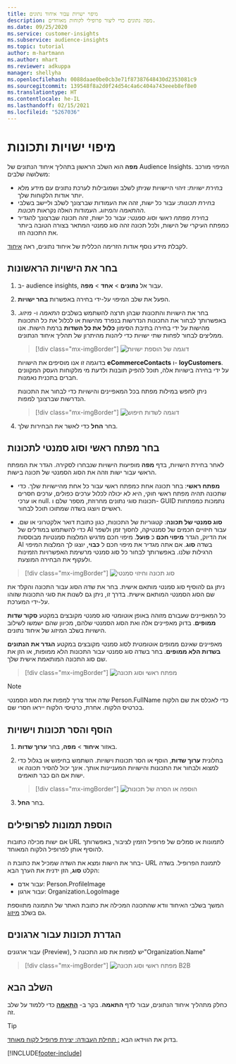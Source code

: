 ```yaml
---
title: מיפוי ישויות עבור איחוד נתונים
description: מפה נתונים כדי ליצור פרופילי לקוחות מאוחדים.
ms.date: 09/25/2020
ms.service: customer-insights
ms.subservice: audience-insights
ms.topic: tutorial
author: m-hartmann
ms.author: mhart
ms.reviewer: adkuppa
manager: shellyha
ms.openlocfilehash: 0088daae0be0cb3e71f87387648430d2353081c9
ms.sourcegitcommit: 139548f8a2d0f24d54c4a6c404a743eeeb8ef8e0
ms.translationtype: HT
ms.contentlocale: he-IL
ms.lasthandoff: 02/15/2021
ms.locfileid: "5267036"
---
```

# <a name="map-entities-and-attributes"></a>מיפוי ישויות ותכונות

**מפה** הוא השלב הראשון בתהליך איחוד הנתונים של Audience Insights. המיפוי מורכב משלושה שלבים:

- *בחירת ישויות*: זיהוי היישויות שניתן לשלב ושמובילות לערכת נתונים עם מידע מלא יותר אודות הלקוחות שלך.
- *בחירת תכונות*: עבור כל ישות, זהה את העמודות שברצונך לשלב וליישב בשלבי *ההתאמה* *והמיזוג*. העמודות האלה נקראות *תכונות*.
- *בחירת מפתח ראשי וסוג סמנטי*: עבור כל ישות, זהה תכונה שברצונך להגדיר כמפתח העיקרי של הישות, ולכל תכונה זהה סוג סמנטי המתאר בצורה הטובה ביותר את התכונה הזו.

לקבלת מידע נוסף אודות הזרימה הכללית של איחוד נתונים, ראה [איחוד](data-unification.md).

## <a name="select-the-first-entities"></a>בחר את הישויות הראשונות

1. ב- audience insights, עבור אל **נתונים** > **אחד** > **מפה**.

2. הפעל את שלב המיפוי על-ידי בחירה באפשרות **בחר ישויות**.

3. בחר את הישויות והתכונות שבהן תרצה להשתמש בשלבים *התאמה* ו- *מיזוג*. באפשרותך לבחור את התכונות הנדרשות בנפרד מהישות או לכלול את כל התכונות מהישות על ידי בחירה בתיבת הסימון **כלול את כל השדות** ברמת הישות. אנו ממליצים לבחור לפחות שתי ישויות כדי ליהנות מהיתרון של תהליך איחוד הנתונים.

   > [!div class="mx-imgBorder"]
   > ![דוגמה של הוספת ישויות](media/data-manager-configure-map-add-entities-example.png "דוגמה של הוספת ישויות")

   בדוגמה זו אנו מוסיפים את הישויות **eCommerceContacts** ו- **loyCustomers**. על ידי בחירה בישויות אלה, תוכל להפיק תובנות ולדעת מי מלקוחות העסק המקוונים חברים בתכנית נאמנות.
   
   ניתן לחפש במילות מפתח בכל המאפיינים והישויות כדי לבחור את התכונות הנדרשות שברצונך למפות.
   
     > [!div class="mx-imgBorder"]
   > ![דוגמה לשדות חיפוש](media/data-manager-configure-map-search-fields-example.png "דוגמה לשדות חיפוש")

4. בחר **החל** כדי לאשר את הבחירות שלך.

## <a name="select-primary-key-and-semantic-type-for-attributes"></a>בחר מפתח ראשי וסוג סמנטי לתכונות

לאחר בחירת הישויות, בדף **מפה** מופיעות הישויות שנבחרו לסקירה. הגדר את המפתח הראשי עבור ישות וזהה את הסוג הסמנטי של תכונה בישות.

- **מפתח ראשי**: בחר תכונה אחת כמפתח ראשי עבור כל אחת מהיישויות שלך. כדי שתכונה תהיה מפתח ראשי חוקי, היא לא יכולה לכלול ערכים כפולים, ערכים חסרים או ערכי null. תכונות סוגי נתונים מחרוזת, מספר שלם ו- GUID נתמכות כמפתחות ראשיים ויוצגו בשדה שמתוכו תוכל לבחור.

- **סוג סמנטי של תכונה**: קטגוריות של התכונות, כגון כתובת דואר אלקטרוני או שם. כדי להשתמש במודלים של AI עבור חיזויים חכמים של סמנטיקה, לחסוך זמן ולשפר את הדיוק, הגדר **מיפוי חכם** כ **פועל**. מיפוי חכם מדגיש המלצות סמנטיות מבוססות AI בשדה **סוג**. אם אתה מגדיר את מיפוי חכם ל **כבוי**, יוצגו לך המלצות המיפוי הרגילות שלנו. באפשרותך לבחור כל סוג סמנטי מרשימת האפשרויות הזמינות ולעקוף את הבחירה המוצעת.

> [!div class="mx-imgBorder"]
> ![סוג תכונה וחיזוי סמנטי](media/data-manager-configure-map-add-attributes-semantic-prediction.png "סוג תכונה וחיזוי סמנטי")

ניתן גם להוסיף סוג סמנטי מותאם אישית. בחר את שדה הסוג עבור התכונה והקלד את שם הסוג הסמנטי המותאם אישית. בדרך זו, ניתן גם לשנות את סוגי התכונות שזוהו על-ידי המערכת.

כל המאפיינים שעבורם מזוהה באופן אוטומטי סוג סמנטי מקובצים במקטע **סקור שדות ממופים**. בדוק מאפיינים אלה ואת הסוג הסמנטי שלהם, מכיוון שהם ישמשו לשילוב הישויות בשלב המיזוג של איחוד נתונים.

מאפיינים שאינם ממופים אוטומטית לסוג סמנטי מקובצים במקטע **הגדר את הנתונים בשדות הלא ממופים**. בחר בשדה סוג סמנטי עבור התכונות הלא ממופות, או הזן את שם סוג התכונה המותאמת אישית שלך.

> [!div class="mx-imgBorder"]
> ![מפתח ראשי וסוג תכונה](media/data-manager-configure-map-add-attributes.png "מפתח ראשי וסוג תכונה")

> [!NOTE]
> שדה אחד צריך למפות את הסוג הסמנטי Person.FullName כדי לאכלס את שם הלקוח בכרטיס הלקוח. אחרת, כרטיסי הלקוח ייראו חסרי שם. 

## <a name="add-and-remove-attributes-and-entities"></a>הוסף והסר תכונות וישויות

1. באזור **איחוד** > **מפה**, בחר **ערוך שדות**.

2. בחלונית **ערוך שדות**, הוסף או הסר תכונות וישויות. השתמש בחיפוש או בגלול כדי למצוא ולבחור את התכונות והישויות המעניינות אותך. אינך יכול להסיר תכונה או ישות אם הם כבר תואמים.

   > [!div class="mx-imgBorder"]
   > ![הוספה או הסרה של תכונות](media/configure-data-map-edit.png "הוספה או הסרה של תכונות")

3. בחר **החל**.

## <a name="add-images-to-profiles"></a>הוספת תמונות לפרופילים

אם ישות מכילה כתובות URL לתמונות או סמלים של פרופיל הזמין לציבור, באפשרותך להוסיף אותן לפרופיל הלקוח המאוחד.

בחר את הישות ומצא את השדה שמכיל את כתובת ה- URL לתמונת הפרופיל. בשדה הקלט **סוג**, הזן ידנית את הערך הבא: 
- עבור אדם: Person.ProfileImage
- עבור ארגון: Organization.LogoImage

המשך בשלבי האיחוד וודא שהתכונה המכילה את כתובת האתר של התמונה מתווספת גם בשלב [מיזוג](merge-entities.md).

## <a name="set-attributes-for-organizations"></a>הגדרת תכונות עבור ארגונים

עבור ארגונים (Preview), יש למפות את סוג התכונה ל"Organization.Name"
> [!div class="mx-imgBorder"]
> ![מפתח ראשי וסוג תכונה B2B](media/configure-data-map-edit-b2b.png "מפתח ראשי וסוג תכונה B2B")

## <a name="next-step"></a>השלב הבא

כחלק מתהליך איחוד הנתונים, עבור לדף **התאמה**. בקר ב- [**התאמה**](match-entities.md) כדי ללמוד על שלב זה.

> [!TIP]
> בדוק את הווידאו הבא [: תחילת העבודה: יצירת פרופיל לקוח מאוחד](https://youtu.be/oBfGEhucAxs).


[!INCLUDE[footer-include](../includes/footer-banner.md)]
